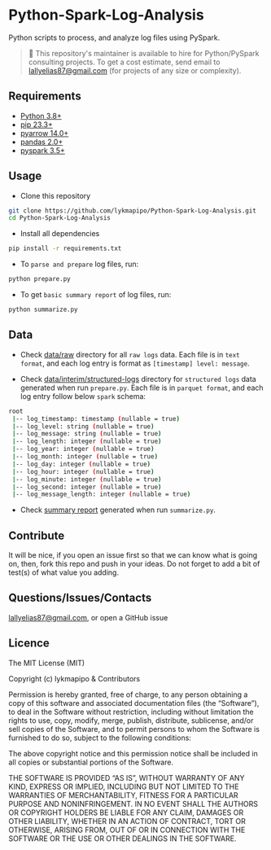 # Python-Spark-Log-Analysis

Python scripts to process, and analyze log files using PySpark.

> 👋 This repository's maintainer is available to hire for Python/PySpark consulting projects. To get a cost estimate, send email to lallyelias87@gmail.com (for projects of any size or complexity).

## Requirements

- [Python 3.8+](https://www.python.org/)
- [pip 23.3+](https://github.com/pypa/pip)
- [pyarrow 14.0+](https://github.com/apache/arrow)
- [pandas 2.0+](https://github.com/pandas-dev/pandas)
- [pyspark 3.5+](https://github.com/apache/spark/tree/master/python)

## Usage

- Clone this repository
```sh
git clone https://github.com/lykmapipo/Python-Spark-Log-Analysis.git
cd Python-Spark-Log-Analysis
```

- Install all dependencies

```sh
pip install -r requirements.txt
```

- To `parse and prepare` log files, run:
```sh
python prepare.py
```

- To get `basic summary report` of log files, run:
```sh
python summarize.py
```

## Data
- Check [data/raw](https://github.com/lykmapipo/Python-Spark-Log-Analysis/tree/main/data/raw) directory for all `raw logs` data. Each file is in `text format`, and each log entry is format as `[timestamp] level: message`.

- Check [data/interim/structured-logs](https://github.com/lykmapipo/Python-Spark-Log-Analysis/tree/main/data/interim/structured-logs) directory for `structured logs` data generated when run `prepare.py`. Each file is in `parquet format`, and each log entry follow below `spark` schema:
```sh
root
 |-- log_timestamp: timestamp (nullable = true)
 |-- log_level: string (nullable = true)
 |-- log_message: string (nullable = true)
 |-- log_length: integer (nullable = true)
 |-- log_year: integer (nullable = true)
 |-- log_month: integer (nullable = true)
 |-- log_day: integer (nullable = true)
 |-- log_hour: integer (nullable = true)
 |-- log_minute: integer (nullable = true)
 |-- log_second: integer (nullable = true)
 |-- log_message_length: integer (nullable = true)
```

- Check [summary report](https://github.com/lykmapipo/Python-Spark-Log-Analysis/blob/main/data/reports/summary_report.csv) generated when run `summarize.py`.

## Contribute

It will be nice, if you open an issue first so that we can know what is going on, then, fork this repo and push in your ideas. Do not forget to add a bit of test(s) of what value you adding.

## Questions/Issues/Contacts

lallyelias87@gmail.com, or open a GitHub issue


## Licence

The MIT License (MIT)

Copyright (c) lykmapipo & Contributors

Permission is hereby granted, free of charge, to any person obtaining a copy of this software and associated documentation files (the “Software”), to deal in the Software without restriction, including without limitation the rights to use, copy, modify, merge, publish, distribute, sublicense, and/or sell copies of the Software, and to permit persons to whom the Software is furnished to do so, subject to the following conditions:

The above copyright notice and this permission notice shall be included in all copies or substantial portions of the Software.

THE SOFTWARE IS PROVIDED “AS IS”, WITHOUT WARRANTY OF ANY KIND, EXPRESS OR IMPLIED, INCLUDING BUT NOT LIMITED TO THE WARRANTIES OF MERCHANTABILITY, FITNESS FOR A PARTICULAR PURPOSE AND NONINFRINGEMENT. IN NO EVENT SHALL THE AUTHORS OR COPYRIGHT HOLDERS BE LIABLE FOR ANY CLAIM, DAMAGES OR OTHER LIABILITY, WHETHER IN AN ACTION OF CONTRACT, TORT OR OTHERWISE, ARISING FROM, OUT OF OR IN CONNECTION WITH THE SOFTWARE OR THE USE OR OTHER DEALINGS IN THE SOFTWARE.
